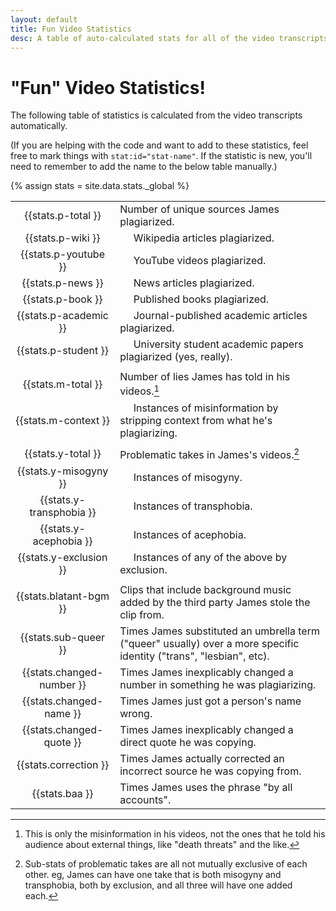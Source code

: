 ```yaml
---
layout: default
title: Fun Video Statistics
desc: A table of auto-calculated stats for all of the video transcripts on the site.
---
```


# "Fun" Video Statistics!

The following table of statistics is calculated from the video transcripts automatically.

(If you are helping with the code and want to add to these statistics, feel free to mark things with `stat:id="stat-name"`. If the statistic is new, you'll need to remember to add the name to the below table manually.)

{% assign stats = site.data.stats._global %}

|  |  |
|:----:|:------------|
| {{stats.p-total }} | Number of unique sources James plagiarized. |
| {{stats.p-wiki }} | &nbsp;&nbsp;&nbsp;&nbsp; Wikipedia articles plagiarized. |
| {{stats.p-youtube }} | &nbsp;&nbsp;&nbsp;&nbsp; YouTube videos plagiarized. |
| {{stats.p-news }} | &nbsp;&nbsp;&nbsp;&nbsp; News articles plagiarized. |
| {{stats.p-book }} | &nbsp;&nbsp;&nbsp;&nbsp; Published books plagiarized. |
| {{stats.p-academic }} | &nbsp;&nbsp;&nbsp;&nbsp; Journal-published academic articles plagiarized. |
| {{stats.p-student }} | &nbsp;&nbsp;&nbsp;&nbsp; University student academic papers plagiarized (yes, really). |
| | |
| {{stats.m-total }} | Number of lies James has told in his videos.[^v] |
| {{stats.m-context }} | &nbsp;&nbsp;&nbsp;&nbsp; Instances of misinformation by stripping context from what he's plagiarizing. |
| | |
| {{stats.y-total }} | Problematic takes in James's videos.[^y] |
| {{stats.y-misogyny }} | &nbsp;&nbsp;&nbsp;&nbsp; Instances of misogyny. |
| {{stats.y-transphobia }} | &nbsp;&nbsp;&nbsp;&nbsp; Instances of transphobia. |
| {{stats.y-acephobia }} | &nbsp;&nbsp;&nbsp;&nbsp; Instances of acephobia. |
| {{stats.y-exclusion }} | &nbsp;&nbsp;&nbsp;&nbsp; Instances of any of the above by exclusion. |
| | |
| {{stats.blatant-bgm }} | Clips that include background music added by the third party James stole the clip from. |
| {{stats.sub-queer }} | Times James substituted an umbrella term ("queer" usually) over a more specific identity ("trans", "lesbian", etc). |
| {{stats.changed-number }} | Times James inexplicably changed a number in something he was plagiarizing. |
| {{stats.changed-name }} | Times James just got a person's name wrong. |
| {{stats.changed-quote }} | Times James inexplicably changed a direct quote he was copying. |
| {{stats.correction }} | Times James actually corrected an incorrect source he was copying from. |
| {{stats.baa }} | Times James uses the phrase "by all accounts". |

[^v]: This is only the misinformation in his videos, not the ones that he told his audience about external things, like "death threats" and the like.
[^y]: Sub-stats of problematic takes are all not mutually exclusive of each other. eg, James can have one take that is both misogyny and transphobia, both by exclusion, and all three will have one added each.